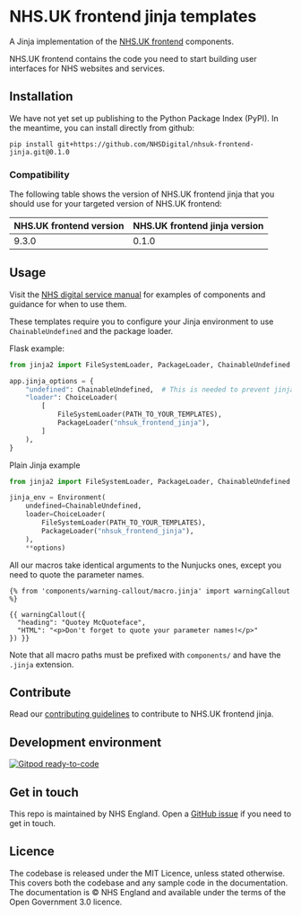 # NHS.UK frontend jinja templates

A Jinja implementation of the [NHS.UK frontend](https://github.com/nhsuk/nhsuk-frontend) components.

NHS.UK frontend contains the code you need to start building user interfaces for NHS websites and services.

## Installation

We have not yet set up publishing to the Python Package Index (PyPI). In the meantime, you can install directly from github:

```
pip install git+https://github.com/NHSDigital/nhsuk-frontend-jinja.git@0.1.0
```

### Compatibility

The following table shows the version of NHS.UK frontend jinja that you should use for your targeted version of NHS.UK frontend:

| NHS.UK frontend version | NHS.UK frontend jinja version |
| -- | -- |
| 9.3.0 | 0.1.0 |

## Usage

Visit the [NHS digital service manual](https://service-manual.nhs.uk/) for examples of components and guidance for when to use them.

These templates require you to configure your Jinja environment to use `ChainableUndefined` and the package loader.

Flask example:

```python
from jinja2 import FileSystemLoader, PackageLoader, ChainableUndefined

app.jinja_options = {
    "undefined": ChainableUndefined,  # This is needed to prevent jinja from throwing an error when chained parameters are undefined
    "loader": ChoiceLoader(
        [
            FileSystemLoader(PATH_TO_YOUR_TEMPLATES),
            PackageLoader("nhsuk_frontend_jinja"),
        ]
    ),
}
```

Plain Jinja example

```python
from jinja2 import FileSystemLoader, PackageLoader, ChainableUndefined

jinja_env = Environment(
    undefined=ChainableUndefined,
    loader=ChoiceLoader(
        FileSystemLoader(PATH_TO_YOUR_TEMPLATES),
        PackageLoader("nhsuk_frontend_jinja"),
    ),
    **options)
```

All our macros take identical arguments to the Nunjucks ones, except you need to quote the parameter names.

```jinja
{% from 'components/warning-callout/macro.jinja' import warningCallout %}

{{ warningCallout({
  "heading": "Quotey McQuoteface",
  "HTML": "<p>Don't forget to quote your parameter names!</p>"
}) }}
```

Note that all macro paths must be prefixed with `components/` and have the `.jinja` extension.

## Contribute

Read our [contributing guidelines](CONTRIBUTING.md) to contribute to NHS.UK frontend jinja.

## Development environment

[![Gitpod ready-to-code](https://img.shields.io/badge/Gitpod-ready--to--code-blue?logo=gitpod)](https://gitpod.io/#https://github.com/NHSDigital/nhsuk-frontend-jinja)

## Get in touch

This repo is maintained by NHS England.
Open a [GitHub issue](https://github.com/NHSDigital/nhsuk-frontend-digital/issues/new) if you need to get in touch.

## Licence

The codebase is released under the MIT Licence, unless stated otherwise. This covers both the codebase and any sample code in the documentation. The documentation is © NHS England and available under the terms of the Open Government 3.0 licence.
